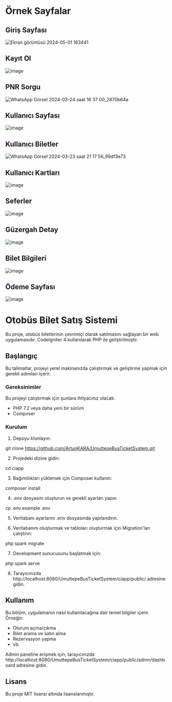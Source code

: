 # Örnek Sayfalar
## Giriş Sayfası
![Ekran görüntüsü 2024-05-01 163441](https://github.com/ArtunKARA/UmuttepeBusTicketSystem/assets/76822513/7560e1e0-df3f-4e81-ab1c-f510931f3b5b)
## Kayıt Ol
![image](https://github.com/ArtunKARA/UmuttepeBusTicketSystem/assets/76822513/494516a0-55f7-4cd9-996f-d25fcc644d96)
## PNR Sorgu
![WhatsApp Görsel 2024-03-24 saat 16 37 00_2870b64a](https://github.com/ArtunKARA/UmuttepeBusTicketSystem/assets/76822513/6dfec659-25ca-4f39-b21e-730e4af16bb3)
## Kullanıcı Sayfası
![image](https://github.com/ArtunKARA/UmuttepeBusTicketSystem/assets/76822513/7284af56-822d-4e43-aec9-acdd569153c9)
## Kullanıcı Biletler
![WhatsApp Görsel 2024-03-23 saat 21 17 56_99df3e73](https://github.com/ArtunKARA/UmuttepeBusTicketSystem/assets/76822513/6e389860-3f19-4649-81a7-62144a9273d6)
## Kullanıcı Kartları
![image](https://github.com/ArtunKARA/UmuttepeBusTicketSystem/assets/76822513/ffa06036-d957-4be8-a59c-f2aa01afe4d1)
## Seferler
![image](https://github.com/ArtunKARA/UmuttepeBusTicketSystem/assets/76822513/2f33780c-f477-4586-808e-f70c251f80f6)
## Güzergah Detay
![image](https://github.com/ArtunKARA/UmuttepeBusTicketSystem/assets/76822513/1bbb01d7-a3ee-4f31-8e1d-ac51a1b6f366)
## Bilet Bilgileri
![image](https://github.com/ArtunKARA/UmuttepeBusTicketSystem/assets/76822513/c29cecc7-e289-4d79-815b-7ca7ba1ab752)
## Ödeme Sayfası
![image](https://github.com/ArtunKARA/UmuttepeBusTicketSystem/assets/76822513/2f4d32b0-9f05-44a4-9cda-be11e2d67a90)


# Otobüs Bilet Satış Sistemi

Bu proje, otobüs biletlerinin çevrimiçi olarak satılmasını sağlayan bir web uygulamasıdır. CodeIgniter 4 kullanılarak PHP ile geliştirilmiştir.

## Başlangıç

Bu talimatlar, projeyi yerel makinanızda çalıştırmak ve geliştirme yapmak için gerekli adımları içerir.

### Gereksinimler

Bu projeyi çalıştırmak için şunlara ihtiyacınız olacak:

- PHP 7.2 veya daha yeni bir sürüm
- Composer

### Kurulum

1. Depoyu klonlayın:

git clone https://github.com/ArtunKARA/UmuttepeBusTicketSystem.git

2. Projedeki dizine gidin:

cd ciapp

3. Bağımlılıkları yüklemek için Composer kullanın:

composer install

4. .env dosyasını oluşturun ve gerekli ayarları yapın:

cp .env.example .env

5. Veritabanı ayarlarını .env dosyasında yapılandırın.

6. Veritabanını oluşturmak ve tabloları oluşturmak için Migration'ları çalıştırın:

php spark migrate

7. Development sunucusunu başlatmak için:

php spark serve

8. Tarayıcınızda http://localhost:8080/UmuttepeBusTicketSystem/ciapp/public/ adresine gidin.

## Kullanım

Bu bölüm, uygulamanın nasıl kullanılacağına dair temel bilgiler içerir. Örneğin:

- Oturum açma/çıkma
- Bilet arama ve satın alma
- Rezervasyon yapma
- vb.

Admin paneline erişmek için, tarayıcınızda http://localhost:8080/UmuttepeBusTicketSystem/ciapp/public/admn/dashboard adresine gidin.

## Lisans

Bu proje MIT lisansı altında lisanslanmıştır.
